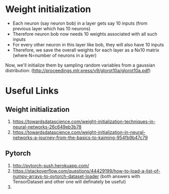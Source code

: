 # Weight initialization

- Each neuron (say neuron bob) in a layer gets say 10 inputs 
  (from previous layer which has 10 neurons)
- Therefore neuron bob now needs 10 weights associated with all such inputs
- For every other neuron in this layer like bob, they will also have 10 inputs
- Therefore, we save the overall weights for each layer as a Nx10 matrix (where N=number of neurons
  in a layer)

Now, we'll initialize them by sampling random variables from a gaussian distribution:
(http://proceedings.mlr.press/v9/glorot10a/glorot10a.pdf)


# Useful Links

## Weight initialization

1. https://towardsdatascience.com/weight-initialization-techniques-in-neural-networks-26c649eb3b78
2. https://towardsdatascience.com/weight-initialization-in-neural-networks-a-journey-from-the-basics-to-kaiming-954fb9b47c79

## Pytorch

1. http://pytorch-sush.herokuapp.com/
2. https://stackoverflow.com/questions/44429199/how-to-load-a-list-of-numpy-arrays-to-pytorch-dataset-loader (both answers with TensorDataset and other one will definately be useful)
3. 